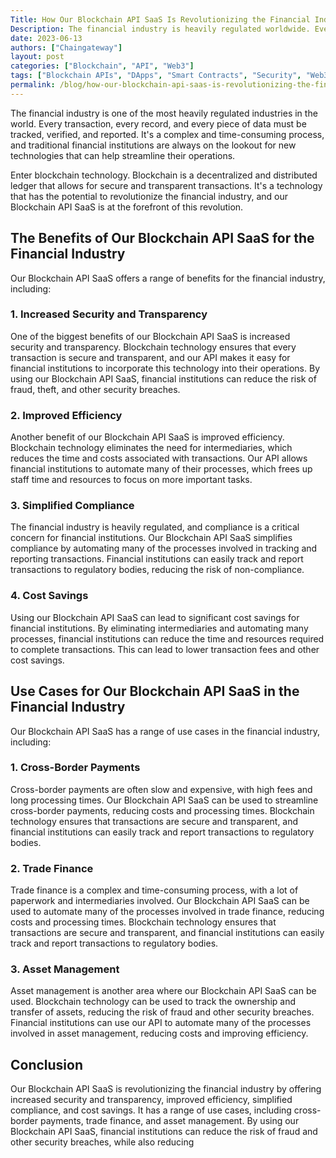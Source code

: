 ```yaml
---
Title: How Our Blockchain API SaaS Is Revolutionizing the Financial Industry
Description: The financial industry is heavily regulated worldwide. Every transaction, record, and data must be tracked, verified, and reported. Traditional institutions seek new technologies to streamline their operations.
date: 2023-06-13
authors: ["Chaingateway"]
layout: post
categories: ["Blockchain", "API", "Web3"]
tags: ["Blockchain APIs", "DApps", "Smart Contracts", "Security", "Web3", "Web3 Future", "Decentralized Web3"]
permalink: /blog/how-our-blockchain-api-saas-is-revolutionizing-the-financial-industry/
---
```


The financial industry is one of the most heavily regulated industries in the world. Every transaction, every record, and every piece of data must be tracked, verified, and reported. It's a complex and time-consuming process, and traditional financial institutions are always on the lookout for new technologies that can help streamline their operations.

Enter blockchain technology. Blockchain is a decentralized and distributed ledger that allows for secure and transparent transactions. It's a technology that has the potential to revolutionize the financial industry, and our Blockchain API SaaS is at the forefront of this revolution.

## The Benefits of Our Blockchain API SaaS for the Financial Industry

Our Blockchain API SaaS offers a range of benefits for the financial industry, including:

### 1. Increased Security and Transparency

One of the biggest benefits of our Blockchain API SaaS is increased security and transparency. Blockchain technology ensures that every transaction is secure and transparent, and our API makes it easy for financial institutions to incorporate this technology into their operations. By using our Blockchain API SaaS, financial institutions can reduce the risk of fraud, theft, and other security breaches.

### 2. Improved Efficiency

Another benefit of our Blockchain API SaaS is improved efficiency. Blockchain technology eliminates the need for intermediaries, which reduces the time and costs associated with transactions. Our API allows financial institutions to automate many of their processes, which frees up staff time and resources to focus on more important tasks.

### 3. Simplified Compliance

The financial industry is heavily regulated, and compliance is a critical concern for financial institutions. Our Blockchain API SaaS simplifies compliance by automating many of the processes involved in tracking and reporting transactions. Financial institutions can easily track and report transactions to regulatory bodies, reducing the risk of non-compliance.

### 4. Cost Savings

Using our Blockchain API SaaS can lead to significant cost savings for financial institutions. By eliminating intermediaries and automating many processes, financial institutions can reduce the time and resources required to complete transactions. This can lead to lower transaction fees and other cost savings.

## Use Cases for Our Blockchain API SaaS in the Financial Industry

Our Blockchain API SaaS has a range of use cases in the financial industry, including:

### 1. Cross-Border Payments

Cross-border payments are often slow and expensive, with high fees and long processing times. Our Blockchain API SaaS can be used to streamline cross-border payments, reducing costs and processing times. Blockchain technology ensures that transactions are secure and transparent, and financial institutions can easily track and report transactions to regulatory bodies.

### 2. Trade Finance

Trade finance is a complex and time-consuming process, with a lot of paperwork and intermediaries involved. Our Blockchain API SaaS can be used to automate many of the processes involved in trade finance, reducing costs and processing times. Blockchain technology ensures that transactions are secure and transparent, and financial institutions can easily track and report transactions to regulatory bodies.

### 3. Asset Management

Asset management is another area where our Blockchain API SaaS can be used. Blockchain technology can be used to track the ownership and transfer of assets, reducing the risk of fraud and other security breaches. Financial institutions can use our API to automate many of the processes involved in asset management, reducing costs and improving efficiency.

## Conclusion

Our Blockchain API SaaS is revolutionizing the financial industry by offering increased security and transparency, improved efficiency, simplified compliance, and cost savings. It has a range of use cases, including cross-border payments, trade finance, and asset management. By using our Blockchain API SaaS, financial institutions can reduce the risk of fraud and other security breaches, while also reducing
